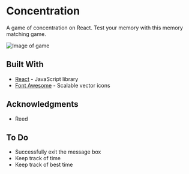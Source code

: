 # Concentration 

A game of concentration on React. Test your memory with this memory matching game. 

![Image of game](.public/screen1.png)



## Built With 
* [React](https://reactjs.org/) - JavaScript library 
* [Font Awesome](http://fontawesome.io/) - Scalable vector icons


## Acknowledgments 
* Reed 


## To Do 
* Successfully exit the message box 
* Keep track of time 
* Keep track of best time 
